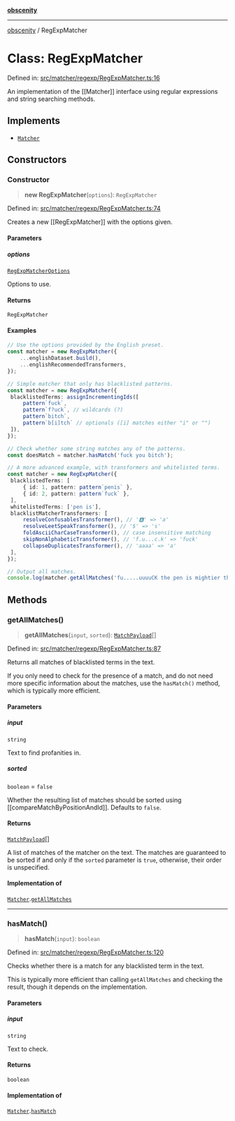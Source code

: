 [**obscenity**](../README.md)

***

[obscenity](../README.md) / RegExpMatcher

# Class: RegExpMatcher

Defined in: [src/matcher/regexp/RegExpMatcher.ts:16](https://github.com/jo3-l/obscenity/blob/a386fd116c14542130a643879987c21c9c8a4eb9/src/matcher/regexp/RegExpMatcher.ts#L16)

An implementation of the [[Matcher]] interface using regular expressions and
string searching methods.

## Implements

- [`Matcher`](../interfaces/Matcher.md)

## Constructors

### Constructor

> **new RegExpMatcher**(`options`): `RegExpMatcher`

Defined in: [src/matcher/regexp/RegExpMatcher.ts:74](https://github.com/jo3-l/obscenity/blob/a386fd116c14542130a643879987c21c9c8a4eb9/src/matcher/regexp/RegExpMatcher.ts#L74)

Creates a new [[RegExpMatcher]] with the options given.

#### Parameters

##### options

[`RegExpMatcherOptions`](../interfaces/RegExpMatcherOptions.md)

Options to use.

#### Returns

`RegExpMatcher`

#### Examples

```typescript
// Use the options provided by the English preset.
const matcher = new RegExpMatcher({
	...englishDataset.build(),
	...englishRecommendedTransformers,
});
```

```typescript
// Simple matcher that only has blacklisted patterns.
const matcher = new RegExpMatcher({
 blacklistedTerms: assignIncrementingIds([
     pattern`fuck`,
     pattern`f?uck`, // wildcards (?)
     pattern`bitch`,
     pattern`b[i]tch` // optionals ([i] matches either "i" or "")
 ]),
});

// Check whether some string matches any of the patterns.
const doesMatch = matcher.hasMatch('fuck you bitch');
```

```typescript
// A more advanced example, with transformers and whitelisted terms.
const matcher = new RegExpMatcher({
 blacklistedTerms: [
     { id: 1, pattern: pattern`penis` },
     { id: 2, pattern: pattern`fuck` },
 ],
 whitelistedTerms: ['pen is'],
 blacklistMatcherTransformers: [
     resolveConfusablesTransformer(), // '🅰' => 'a'
     resolveLeetSpeakTransformer(), // '$' => 's'
     foldAsciiCharCaseTransformer(), // case insensitive matching
     skipNonAlphabeticTransformer(), // 'f.u...c.k' => 'fuck'
     collapseDuplicatesTransformer(), // 'aaaa' => 'a'
 ],
});

// Output all matches.
console.log(matcher.getAllMatches('fu.....uuuuCK the pen is mightier than the sword!'));
```

## Methods

### getAllMatches()

> **getAllMatches**(`input`, `sorted`): [`MatchPayload`](../interfaces/MatchPayload.md)[]

Defined in: [src/matcher/regexp/RegExpMatcher.ts:87](https://github.com/jo3-l/obscenity/blob/a386fd116c14542130a643879987c21c9c8a4eb9/src/matcher/regexp/RegExpMatcher.ts#L87)

Returns all matches of blacklisted terms in the text.

If you only need to check for the presence of a match, and do not need
more specific information about the matches, use the `hasMatch()` method,
which is typically more efficient.

#### Parameters

##### input

`string`

Text to find profanities in.

##### sorted

`boolean` = `false`

Whether the resulting list of matches should be sorted
using [[compareMatchByPositionAndId]]. Defaults to `false`.

#### Returns

[`MatchPayload`](../interfaces/MatchPayload.md)[]

A list of matches of the matcher on the text. The matches are
guaranteed to be sorted if and only if the `sorted` parameter is `true`,
otherwise, their order is unspecified.

#### Implementation of

[`Matcher`](../interfaces/Matcher.md).[`getAllMatches`](../interfaces/Matcher.md#getallmatches)

***

### hasMatch()

> **hasMatch**(`input`): `boolean`

Defined in: [src/matcher/regexp/RegExpMatcher.ts:120](https://github.com/jo3-l/obscenity/blob/a386fd116c14542130a643879987c21c9c8a4eb9/src/matcher/regexp/RegExpMatcher.ts#L120)

Checks whether there is a match for any blacklisted term in the text.

This is typically more efficient than calling `getAllMatches` and
checking the result, though it depends on the implementation.

#### Parameters

##### input

`string`

Text to check.

#### Returns

`boolean`

#### Implementation of

[`Matcher`](../interfaces/Matcher.md).[`hasMatch`](../interfaces/Matcher.md#hasmatch)
